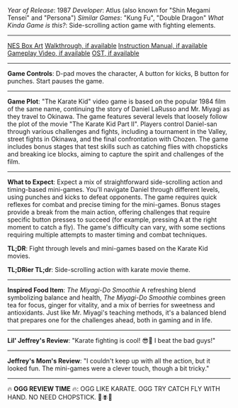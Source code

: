 *Year of Release*: 1987
*Developer*: Atlus (also known for "Shin Megami Tensei" and "Persona")
*Similar Games*: "Kung Fu", "Double Dragon"
*What Kinda Game is this?*: Side-scrolling action game with fighting elements.

---
[NES Box Art](https://www.google.com/search?tbm=isch&q=NES+Box+Art+The+Karate+Kid) 
[Walkthrough, if available](https://www.google.com/search?q=Walkthrough+NES+The+Karate+Kid)
[Instruction Manual, if available](https://www.google.com/search?q=NES+Instruction+Manual+The+Karate+Kid)
[Gameplay Video, if available](https://www.youtube.com/results?search_query=gameplay+NES+The+Karate+Kid) 
[OST, if available](https://www.youtube.com/results?search_query=OST+NES+The+Karate+Kid)

- - -
**Game Controls**:
D-pad moves the character, A button for kicks, B button for punches. Start pauses the game.

- - -
**Game Plot**: 
"The Karate Kid" video game is based on the popular 1984 film of the same name, continuing the story of Daniel LaRusso and Mr. Miyagi as they travel to Okinawa. The game features several levels that loosely follow the plot of the movie "The Karate Kid Part II". Players control Daniel-san through various challenges and fights, including a tournament in the Valley, street fights in Okinawa, and the final confrontation with Chozen. The game includes bonus stages that test skills such as catching flies with chopsticks and breaking ice blocks, aiming to capture the spirit and challenges of the film.

- - -
**What to Expect**: 
Expect a mix of straightforward side-scrolling action and timing-based mini-games. You'll navigate Daniel through different levels, using punches and kicks to defeat opponents. The game requires quick reflexes for combat and precise timing for the mini-games. Bonus stages provide a break from the main action, offering challenges that require specific button presses to succeed (for example, pressing A at the right moment to catch a fly). The game's difficulty can vary, with some sections requiring multiple attempts to master timing and combat techniques.

**TL;DR**:
Fight through levels and mini-games based on the Karate Kid movies.

**TL;DRier TL;dr**: 
Side-scrolling action with karate movie theme.

---
**Inspired Food Item**: *The Miyagi-Do Smoothie*
A refreshing blend symbolizing balance and health, *The Miyagi-Do Smoothie* combines green tea for focus, ginger for vitality, and a mix of berries for sweetness and antioxidants. Just like Mr. Miyagi's teaching methods, it's a balanced blend that prepares one for the challenges ahead, both in gaming and in life.

---
**Lil' Jeffrey's Review**: "Karate fighting is cool! 😎👊 I beat the bad guys!"

---
**Jeffrey's Mom's Review**: "I couldn't keep up with all the action, but it looked fun. The mini-games were a clever touch, though a bit tricky."

---
🔥 **OGG REVIEW TIME** 🔥: OGG LIKE KARATE. OGG TRY CATCH FLY WITH HAND. NO NEED CHOPSTICK. 🥋🪰👊